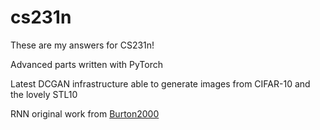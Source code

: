 # cs231n

These are my answers for CS231n!

Advanced parts written with PyTorch 

Latest DCGAN infrastructure able to generate images from CIFAR-10 and the lovely STL10

RNN original work from <a href='https://github.com/Burton2000/CS231n-2017/blob/master/assignment3/RNN_Captioning.ipynb'>Burton2000</a>

